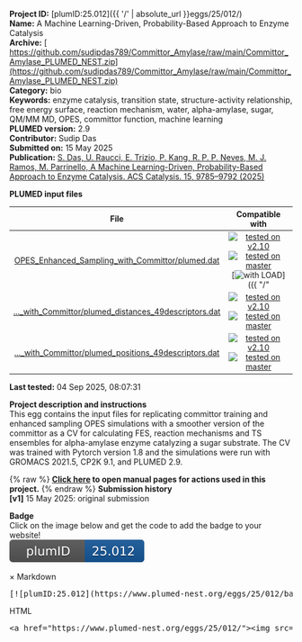 **Project ID:** [plumID:25.012]({{ '/' | absolute_url }}eggs/25/012/)  
**Name:**  A Machine Learning-Driven, Probability-Based Approach to Enzyme Catalysis  
**Archive:** [ https://github.com/sudipdas789/Committor_Amylase/raw/main/Committor_Amylase_PLUMED_NEST.zip](https://github.com/sudipdas789/Committor_Amylase/raw/main/Committor_Amylase_PLUMED_NEST.zip)  
**Category:**  bio  
**Keywords:**  enzyme catalysis, transition state, structure-activity relationship, free energy surface, reaction mechanism, water, alpha-amylase, sugar, QM/MM MD, OPES, committor function, machine learning  
**PLUMED version:**  2.9  
**Contributor:**  Sudip Das  
**Submitted on:** 15 May 2025  
**Publication:** [S. Das, U. Raucci, E. Trizio, P. Kang, R. P. P. Neves, M. J. Ramos, M. Parrinello, A Machine Learning-Driven, Probability-Based Approach to Enzyme Catalysis. ACS Catalysis. 15, 9785–9792 (2025)](http://dx.doi.org/10.1021/acscatal.5c02431)  
  
**PLUMED input files**  
  
| File     | Compatible with |  
|:--------:|:--------:|  
| [OPES_Enhanced_Sampling_with_Committor/plumed.dat](./data/OPES_Enhanced_Sampling_with_Committor/plumed.dat.md) |  [![tested on v2.10](https://img.shields.io/badge/v2.10-failed-red.svg)](data/OPES_Enhanced_Sampling_with_Committor/plumed.dat.plumed.stderr) [![tested on master](https://img.shields.io/badge/master-failed-red.svg)](data/OPES_Enhanced_Sampling_with_Committor/plumed.dat.plumed_master.stderr) [![with LOAD](https://img.shields.io/badge/with-LOAD-yellow.svg)]({{ "/" | absolute_url }}badges) |  
| [..._with_Committor/plumed_distances_49descriptors.dat](./data/OPES_Enhanced_Sampling_with_Committor/plumed_distances_49descriptors.dat.md) |  [![tested on v2.10](https://img.shields.io/badge/v2.10-passing-green.svg)](data/OPES_Enhanced_Sampling_with_Committor/plumed_distances_49descriptors.dat.plumed.stderr) [![tested on master](https://img.shields.io/badge/master-passing-green.svg)](data/OPES_Enhanced_Sampling_with_Committor/plumed_distances_49descriptors.dat.plumed_master.stderr) |  
| [..._with_Committor/plumed_positions_49descriptors.dat](./data/OPES_Enhanced_Sampling_with_Committor/plumed_positions_49descriptors.dat.md) |  [![tested on v2.10](https://img.shields.io/badge/v2.10-passing-green.svg)](data/OPES_Enhanced_Sampling_with_Committor/plumed_positions_49descriptors.dat.plumed.stderr) [![tested on master](https://img.shields.io/badge/master-passing-green.svg)](data/OPES_Enhanced_Sampling_with_Committor/plumed_positions_49descriptors.dat.plumed_master.stderr) |  
  
**Last tested:**  04 Sep 2025, 08:07:31
  
**Project description and instructions**  
This egg contains the input files for replicating committor training and enhanced sampling OPES simulations with a smoother version of the committor as a CV for calculating FES, reaction mechanisms and TS ensembles for alpha-amylase enzyme catalyzing a sugar substrate. The CV was trained with Pytorch version 1.8 and the simulations were run with GROMACS 2021.5, CP2K 9.1, and PLUMED 2.9. 

  
{% raw %}
<b><a href="https://www.plumed.org/doc-master/user-doc/html/actionlist/?actions=BIASVALUE,INCLUDE,LOAD,DISTANCE,UNITS,OPES_METAD,TORSION,MATHEVAL,COORDINATION,CELL,COMBINE,PRINT,POSITION,ENERGY,FLUSH,CUSTOM" target="_blank">Click here</a> to open manual pages for actions used in this project.</b>
{% endraw %}
**Submission history**  
**[v1]** 15 May 2025: original submission  
  
**Badge**  
Click on the image below and get the code to add the badge to your website!  
<img src="./badge.svg" alt="plumeDnest:25.012" id="myBtn" class="badge">
<div id="myModal" class="modal">
  <div class="modal-content">
    <span class="close">&times;</span>
    Markdown<pre>[![plumID:25.012](https://www.plumed-nest.org/eggs/25/012/badge.svg)](https://www.plumed-nest.org/eggs/25/012/)</pre>
    HTML<pre>&lt;a href="https://www.plumed-nest.org/eggs/25/012/"&gt;&lt;img src="https://www.plumed-nest.org/eggs/25/012/badge.svg" alt="plumID:25.012"&gt;&lt;/a&gt;</pre>
  </div>
</div>

